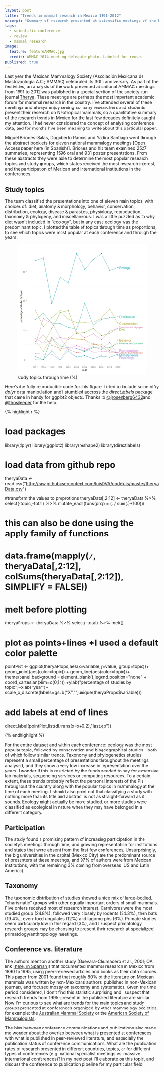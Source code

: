 ```yaml
---
layout: post
title: "Trends in mammal reseach in Mexico 1991-2012"
excerpt: "Summary of research presented at scientific meetings of the Mexican Mammalogy Society (AMMAC) 1991-2012."
tags: 
  - scientific conference
  - review
  - mammal research
image: 
  feature: featureAMMAC.jpg
  credit: AMMAC 2014 meeting delegate photo. Labeled for reuse.
published: true
---
```




Last year the Mexican Mammalogy Society (Asociación Mexicana de Mastozoología A.C.; AMMAC) celebrated its 30th anniversary. As part of the festivities, an analysis of the work presented at national AMMAC meetings from 1991 to 2012 was published in a special section of the society-run journal [Therya](http://www.mastozoologiamexicana.org/therya.php). These meetings are perhaps the most important academic forum for mammal research in the country. I’ve attended several of these meetings and always enjoy seeing so many researchers and students present their research on Neotropical mammals, so a quantitative summary of the research trends in Mexico for the last few decades definitely caught my attention. I had never considered the concept of analyzing conference data, and for months I’ve been meaning to write about this particular paper. 

Miguel Briones-Salas, Dagoberto Ramos and Yadira Santiago went through the abstract booklets for eleven national mammalogy meetings [Open Access paper [here](http://www.revistas-conacyt.unam.mx/therya/index.php/THERYA/article/viewFile/186/pdf_13) (in Spanish)]. Briones and his team examined 2527 summaries, representing 1596 oral and 931 poster presentations. From these abstracts they were able to determine the most popular research topics and study groups, which states received the most research interest, and the participation of Mexican and international institutions in the conferences.

## Study topics

The team classified the presentations into one of eleven main topics, with choices of: diet, anatomy & morphology, behavior, conservation, distribution, ecology, disease & parasites, physiology, reproduction, taxonomy & phylogeny, and miscellaneous. I was a little puzzled as to why diet wasn’t included in “ecology”, but in any case ecology was the predominant topic. I plotted the table of topics through time as proportions, to see which topics were most popular at each conference and through the years. 

<figure>
    <a href="/images/ammacPlt.jpeg"><img src="/images/ammacPlt.jpeg"></a>
        <figcaption>study topics through time (%) </figcaption>
</figure>

Here’s the fully reproducible code for this figure. I tried to include some nifty _dplyr_ data manipulation and I stumbled accross the _direct.labels_ package that came in handy for ggplot2 objects. Thanks to [@jrosenberg6432](https://twitter.com/jrosenberg6432)and [@thosjleeper](https://twitter.com/thosjleeper) for the help. 

{% highlight r %}
# load packages
library(dplyr)
library(ggplot2)
library(reshape2)
library(directlabels)

# load data from github repo
theryaData <- read.csv("http://raw.githubusercontent.com/luisDVA/codeluis/master/theryaData.csv")

#transform the values to proprotions
theryaData[,2:12] <- theryaData %>% select(-topic,-total) %>% 
                      mutate_each(funs(prop = (. / sum(.)*100)))

# this can also be done using the apply family of functions
# data.frame(mapply(`/`, theryaData[,2:12], colSums(theryaData[,2:12]), SIMPLIFY = FALSE))

# melt before plotting
theryaProps <- theryaData %>% select(-total) %>% melt()

# plot as points+lines *I used a default color palette 
pointPlot <- ggplot(theryaProps,aes(x=variable,y=value, group=topic))+
                geom_point(aes(color=topic)) + geom_line(aes(color=topic))+
                theme(panel.background = element_blank(),legend.position="none")+
                coord_cartesian(xlim=c(0,14)) +ylab("percentage of studies by topic")+xlab("year")+
                scale_x_discrete(labels=gsub("X","",unique(theryaProps$variable)))

# add labels at end of lines
direct.label(pointPlot,list(dl.trans(x=x+0.2),"last.qp"))

{% endhighlight %}

For the entire dataset and within each conference: ecology was the most popular topic, followed by conservation and biogeographical studies – both of which follow similar trends. Taxonomy and phylogenetics studies represent a small percentage of presentations throughout the meetings analysed, and they show a very low increase in representation over the years. I wonder if this is restricted by the funds needed to pay for expensive lab materials, sequencing services or computing resources. To a certain extent, these trends probably reflect the personal interests of the PIs throughout the country along with the popular topics in mammalogy at the time of each meeting. I should also point out that classifying a study with nothing more than its title and abstract is not as straight-forward as it sounds. Ecology might actually be more studied, or more studies were classified as ecological in nature when they may have belonged in a different category. 

## Participation
The study found a promising pattern of increasing participation in the society’s meetings through time, and growing representation for institutions and states that were absent from the first few conferences. Unsurprisingly, the big universities in the capital (Mexico City) are the predominant source of presenters at these meetings, and 97% of authors were from Mexican institutions, with the remaining 3% coming from overseas (US and Latin America).

## Taxonomy
The taxonomic distribution of studies showed a nice mix of large-bodied, “charismatic” groups with other equally important orders of small mammals. Five orders received most of research interest. Carnivores were the most studied group (24.8%), followed very closely by rodents (24.3%), then bats (19.4%), even-toed ungulates (12%) and lagomorphs (6%). Primate studies seem particularly low in this regard (3%), and I suspect primatology research groups may be choosing to present their research at specialized primatology/anthropology meetings. 

## Conference vs. literature
The authors mention another study (Guevara-Chumacero et al., 2001; OA link [[here, in Spanish]](http://www.redalyc.org/articulo.oa?id=57508303)) that documented mammal research in Mexico from 1890 to 1995, using peer-reviewed articles and books as their data sources. This paper from 2001 found that roughly 80% of the literature on Mexican mammals was written by non-Mexicans authors, published in non-Mexican journals, and focused mostly on taxonomy and systematics.  Given the time period considered, I don’t find this statistic surprising and I suspect that research trends from 1995-present in the published literature are similar. Now I'm curious to see what are trends for the main topics and study groups presented at conferences organized by other mammalogy societies, for example: the [Australian Mammal Society](https://australianmammals.org.au/) or the [American Society of Mammalogists](http://www.mammalsociety.org/).

The bias between conference communications and publications also made me wonder about the overlap between what is presented at conferences with what is published in peer-reviewed literature, and especially the publication status of conference communications. What are the publication rates of research presented in different countries, topics, or for different types of conferences (e.g. national specialist meetings vs. massive international conferences)? In my next post I’ll elaborate on this topic, and discuss the conference to publication pipeline for my particular field.

